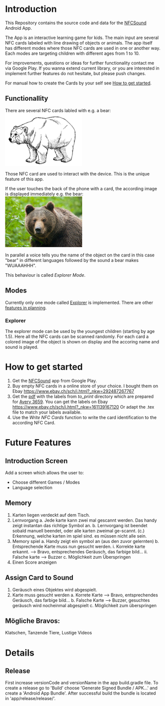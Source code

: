 
# Introduction
This Repository contains the source code and data for the [NFCSound](https://play.google.com/store/apps/details?id=com.bachmann.nfcsound) 
Android App.

The App is an interactive learning game for kids. The main input are several NFC cards labeled with line drawing of 
objects or animals. The app itself has different modes where those NFC cards are used in one or another way. Each modes
are targeting children with different ages from 1 to 10.

For improvements, questions or ideas for further functionality contact me via Google Play. If you wanna extend current 
library, or you are interested in implement further features do not hesitate, but please push changes.

For manual how to create the Cards by your self see [How to get started](#how-to-get-started).

## Functionallity
There are several NFC cards labled with e.g. a bear:
<br><img src="./app/src/main/assets/nfc_name/bear/line_drawing/bear.png" width="250">

Those NFC card are used to interact with the device. This is the unique feature of this app.

If the user touches the back of the phone with a card, the according image is displayed immediately e.g. the bear:
<br><img src="./app/src/main/assets/nfc_name/bear/19722.jpg" width="250">

In parallel a voice tells you the name of the object on the card in this case "bear" in different languages followed 
by the sound a bear makes "WUAAAHHH".

This behaviour is called *Explorer Mode*.

## Modes
Currently only one mode called [Explorer](###explorer) is implemented. There are other [features in planning](#future-features).

### Explorer
The explorer mode can be used by the youngest children (starting by age 1.5). Here all the NFC cards can be scanned
randomly. For each card a colored image of the object is shown on display and the accoring name and sound is played. 

# How to get started
1. Get the [NFCSound](https://play.google.com/store/apps/details?id=com.bachmann.nfcsound) app from Google Play.
2. Buy empty NFC cards in a online store of your choice. I bought them on Ebay <https://www.ebay.ch/sch/i.html?_nkw=292487267767>
3. Get the [pdf](./to_print/etikett_main.pdf) with the labels from *to_print* directory which are prepared for [Avery 3659](https://www.avery-zweckform.com/produkt/universal-etiketten-3659). You can get the labels on Ebay <https://www.ebay.ch/sch/i.html?_nkw=161139167120>
Or adapt the .tex file to match your labels available.
4. Use the *Write NFC Cards* function to write the card identification to the according NFC Card.


# Future Features

## Introduction Screen
Add a screen which allows the user to:
 - Choose different Games / Modes
 - Language selection

## Memory
1. Karten liegen verdeckt auf dem Tisch.
2. Lernvorgang
    a. Jede karte kann zwei mal gescannt werden. Das handy zeigt instantan das richtige Symbol an.
    b. Lernvorgang ist beendet sobald manuell beendet, oder alle karten zweimal ge-scannt.
    (c.) Erkennung, welche karten im spiel sind. es müssen nicht alle sein.
3. Memory spiel
    a. Handy zeigt ein symbol an (aus den zuvor gelernten)
    b. Entsprechende Karte muss nun gesucht werden.
       i. Korrekte karte erkannt. --> Bravo, entsprechendes Geräusch, das farbige bild...
       ii. Falsche karte --> Buzzer
    c. Möglichkeit zum Überspringen
4. Einen Score anzeigen

## Assign Card to Sound
1. Geräusch eines Objektes wird abgespielt.
2. Karte muss gesucht werden
    a. Korrete Karte --> Bravo, entsprechendes Geräusch, das farbige bild...
    b. Falsche Karte --> Buzzer, gesuchtes geräusch wird nocheinmal abgespielt
    c. Möglichkeit zum überspringen

## Mögliche Bravos:
Klatschen, Tanzende Tiere, Lustige Videos


# Details

## Release
First increase versionCode and versionName in the app build.gradle file.
To create a release go to 'Build' choose 'Generate Signed Bundle / APK...' and create a 'Android App Bundle'. After successful build the bundle is located in 'app/release/release/'.
